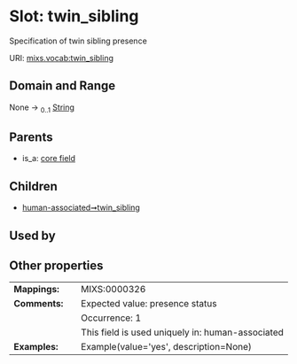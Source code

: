 
# Slot: twin_sibling


Specification of twin sibling presence

URI: [mixs.vocab:twin_sibling](https://w3id.org/mixs/vocab/twin_sibling)


## Domain and Range

None &#8594;  <sub>0..1</sub> [String](types/String.md)

## Parents

 *  is_a: [core field](core_field.md)

## Children

 *  [human-associated➞twin_sibling](human_associated_twin_sibling.md)

## Used by


## Other properties

|  |  |  |
| --- | --- | --- |
| **Mappings:** | | MIXS:0000326 |
| **Comments:** | | Expected value: presence status |
|  | | Occurrence: 1 |
|  | | This field is used uniquely in: human-associated |
| **Examples:** | | Example(value='yes', description=None) |

